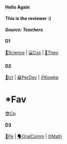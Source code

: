 <link rel="icon" href="https://actwu.github.io/study/src/favicon.svg" sizes="any" type="image/svg+xml" />

<bg></bg>
<link rel="stylesheet"
href="https://actwu.github.io/Web-Dev/mdfutr.css"/>

#### Hello Again
#### This is the reviewer :)
***Source: Teachers***

#### D1
[🌱Science](https://cdn.fbsbx.com/v/t59.2708-21/409366385_695546805887795_7516431167166419910_n.docx/FINALS-EALS-2023-2024.docx?_nc_cat=105&ccb=1-7&_nc_sid=2b0e22&_nc_eui2=AeFGFxRoUNHY1GSmOc5YEYAtS_gF8hYN-UlL-AXyFg35SckdomLTdTknhHbSC5ZrSgnoYTDA4TiWdo3_9Rl48IWx&_nc_ohc=j5pc2ZrKbzgAX__HVKe&_nc_ht=cdn.fbsbx.com&oh=03_AdQ912FrgujvMI5YEPYYXocAByBvTVQY5lq4xYw3rg9Uvg&oe=6578603F&dl=1) | [💻Css](/key/css.md) | [🙏Theo](/key/theo.md)

#### D2
[🛜Ict](/key/ict.md) | [😁PerDev](/key/perdev.md) | [✌️Kpwkp](/key/kpwkp.md)

# *Fav 
[😎Cp](/key/cp.md)

#### D3 
[🤧Pe](/key/pe.md) | [🗣️OralComm](/key/com.md) | [🤓Math](/key/math.md)


